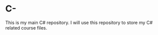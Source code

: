 # C-
This is my main C# repository. I will use this repository to store my C# related course files.
